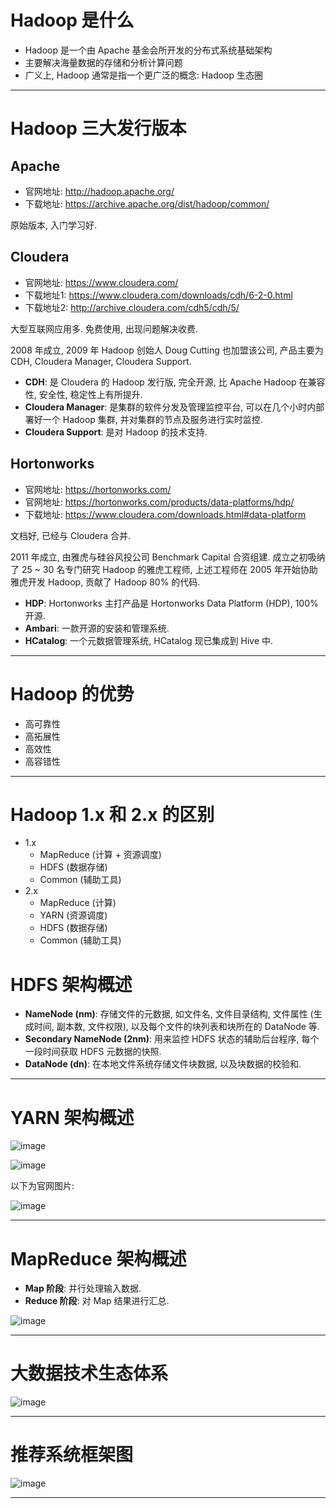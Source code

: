 
# Hadoop 是什么

- Hadoop 是一个由 Apache 基金会所开发的分布式系统基础架构
- 主要解决海量数据的存储和分析计算问题
- 广义上, Hadoop 通常是指一个更广泛的概念: Hadoop 生态圈

---

# Hadoop 三大发行版本

## Apache

- 官网地址: http://hadoop.apache.org/
- 下载地址: https://archive.apache.org/dist/hadoop/common/

原始版本, 入门学习好.

## Cloudera

- 官网地址: https://www.cloudera.com/
- 下载地址1: https://www.cloudera.com/downloads/cdh/6-2-0.html
- 下载地址2: http://archive.cloudera.com/cdh5/cdh/5/

大型互联网应用多. 免费使用, 出现问题解决收费.

2008 年成立, 2009 年 Hadoop 创始人 Doug Cutting 也加盟该公司, 产品主要为 CDH, Cloudera Manager, Cloudera Support.

- __CDH__: 是 Cloudera 的 Hadoop 发行版, 完全开源, 比 Apache Hadoop 在兼容性, 安全性, 稳定性上有所提升.
- __Cloudera Manager__: 是集群的软件分发及管理监控平台, 可以在几个小时内部署好一个 Hadoop 集群, 并对集群的节点及服务进行实时监控.
- __Cloudera Support__: 是对 Hadoop 的技术支持.

## Hortonworks

- 官网地址: https://hortonworks.com/
- 官网地址: https://hortonworks.com/products/data-platforms/hdp/
- 下载地址: https://www.cloudera.com/downloads.html#data-platform

文档好, 已经与 Cloudera 合并.

2011 年成立, 由雅虎与硅谷风投公司 Benchmark Capital 合资组建. 成立之初吸纳了 25 ~ 30 名专门研究 Hadoop 的雅虎工程师, 上述工程师在 2005 年开始协助雅虎开发 Hadoop, 贡献了 Hadoop 80% 的代码.

- __HDP__: Hortonworks 主打产品是 Hortonworks Data Platform (HDP), 100% 开源.
- __Ambari__: 一款开源的安装和管理系统.
- __HCatalog__: 一个元数据管理系统, HCatalog 现已集成到 Hive 中.

---

# Hadoop 的优势

- 高可靠性
- 高拓展性
- 高效性
- 高容错性

---

# Hadoop 1.x 和 2.x 的区别

- 1.x
  - MapReduce (计算 + 资源调度)
  - HDFS (数据存储)
  - Common (辅助工具)
- 2.x
  - MapReduce (计算)
  - YARN (资源调度)
  - HDFS (数据存储)
  - Common (辅助工具)

# HDFS 架构概述

- __NameNode (nm)__: 存储文件的元数据, 如文件名, 文件目录结构, 文件属性 (生成时间, 副本数, 文件权限), 以及每个文件的块列表和块所在的 DataNode 等.
- __Secondary NameNode (2nm)__: 用来监控 HDFS 状态的辅助后台程序, 每个一段时间获取 HDFS 元数据的快照.
- __DataNode (dn)__: 在本地文件系统存储文件块数据, 以及块数据的校验和.

---

# YARN 架构概述

![image](https://github.com/zozospider/note/blob/master/data-system/Hadoop/Hadoop-video1-从Hadoop框架讨论大数据生态/YARN架构.png)

![image](https://github.com/zozospider/note/blob/master/data-system/Hadoop/Hadoop-video1-从Hadoop框架讨论大数据生态/YARN架构-3v.png)

以下为官网图片:

![image](https://raw.githubusercontent.com/zozospider/note/master/data-system/Hadoop/Hadoop-video1-从Hadoop框架讨论大数据生态/yarn_architecture.gif)

---

# MapReduce 架构概述

- __Map 阶段__: 并行处理输入数据.
- __Reduce 阶段__: 对 Map 结果进行汇总.

![image](https://raw.githubusercontent.com/zozospider/note/master/data-system/Hadoop/Hadoop-video1-从Hadoop框架讨论大数据生态/MapReduce架构-3v.png)

---

# 大数据技术生态体系

![image](https://raw.githubusercontent.com/zozospider/note/master/data-system/Hadoop/Hadoop-video1-从Hadoop框架讨论大数据生态/大数据技术生态体系.PNG)

---

# 推荐系统框架图

![image](https://raw.githubusercontent.com/zozospider/note/master/data-system/Hadoop/Hadoop-video1-从Hadoop框架讨论大数据生态/推荐系统项目架构.PNG)

---
